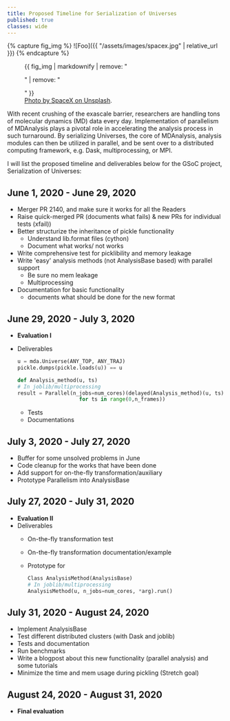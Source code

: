 ```yaml
--- 
title: Proposed Timeline for Serialization of Universes 
published: true
classes: wide
---
```


{% capture fig_img %}
![Foo]({{ "/assets/images/spacex.jpg" | relative_url }})
{% endcapture %}

<figure>
  {{ fig_img | markdownify | remove: "<p>" | remove: "</p>" }}
  <figcaption><a href="https://unsplash.com/@spacex?utm_source=unsplash&utm_medium=referral&utm_content=creditCopyText">Photo by SpaceX on Unsplash</a>.</figcaption>
</figure>

With recent crushing of the exascale barrier, researchers are handling tons of molecular dynamics (MD) data every day. Implementation of parallelism of MDAnalysis plays a pivotal role in accelerating the analysis process in such turnaround. By serializing Universes, the core of MDAnalysis, analysis modules can then be utilized in parallel, and be sent over to a distributed computing framework, e.g. Dask, multiprocessing, or MPI.

I will list the proposed timeline and deliverables below for the GSoC project, Serialization of Universes:

## **June 1, 2020 - June 29, 2020**

- Merger PR 2140, and make sure it works for all the Readers
- Raise quick-merged PR (documents what fails) & new PRs for individual tests (xfail))
- Better structurize the inheritance of pickle functionality
    - Understand lib.format files (cython)
    - Document what works/ not works
- Write comprehensive test for picklibility and memory leakage
- Write 'easy' analysis methods (not AnalysisBase based) with parallel support
    - Be sure no mem leakage
    - Multiprocessing
- Documentation for basic functionality
    - documents what should be done for the new format

## June 29, 2020 - July 3, 2020

- **Evaluation I**
- Deliverables

	```python
	u = mda.Universe(ANY_TOP, ANY_TRAJ)
	pickle.dumps(pickle.loads(u)) == u

	def Analysis_method(u, ts)
	# In joblib/multiprocessing
	result = Parallel(n_jobs=num_cores)(delayed(Analysis_method)(u, ts) 
						for ts in range(0,n_frames))
	```
    - Tests
    - Documentations


## July 3, 2020 - July 27, 2020

- Buffer for some unsolved problems in June
- Code cleanup for the works that have been done
- Add support for on-the-fly transformation/auxiliary
- Prototype Parallelism into AnalysisBase

## July 27, 2020 - July 31, 2020

- **Evaluation II**
- Deliverables
    - On-the-fly transformation test
    - On-the-fly transformation documentation/example
    - Prototype for

        ```python
        Class AnalysisMethod(AnalysisBase)
        # In joblib/multiprocessing
        AnalysisMethod(u, n_jobs=num_cores, *arg).run()
        ```

## July 31, 2020 - August 24, 2020

- Implement AnalysisBase
- Test different distributed clusters (with Dask and joblib)
- Tests and documentation
- Run benchmarks
- Write a blogpost about this new functionality (parallel analysis) and some tutorials
- Minimize the time and mem usage during pickling (Stretch goal)

## August 24, 2020 - August 31, 2020

- **Final evaluation**
